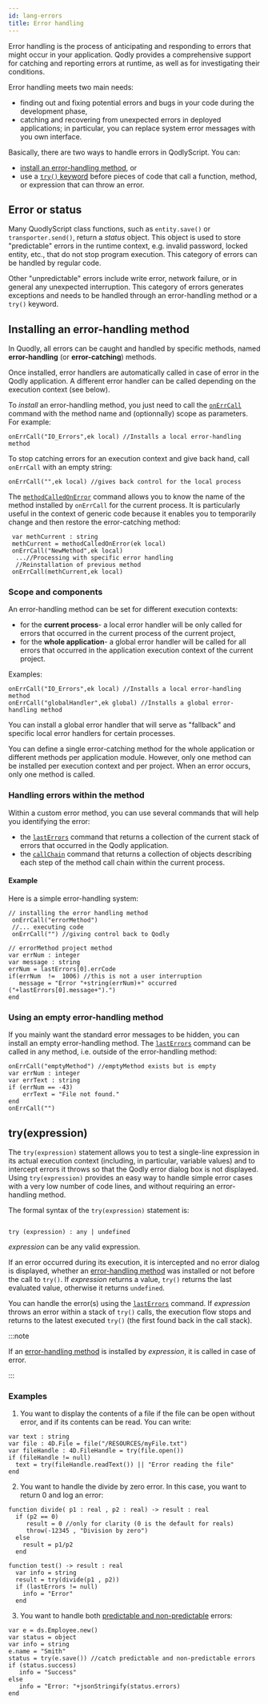 ```yaml
---
id: lang-errors
title: Error handling
---
```


Error handling is the process of anticipating and responding to errors that might occur in your application. Qodly provides a comprehensive support for catching and reporting errors at runtime, as well as for investigating their conditions.

Error handling meets two main needs:

- finding out and fixing potential errors and bugs in your code during the development phase,
- catching and recovering from unexpected errors in deployed applications; in particular, you can replace system error messages with you own interface.

Basically, there are two ways to handle errors in QodlyScript. You can:

- [install an error-handling method](#installing-an-error-handling-method), or
- use a [`try()` keyword](#tryexpression) before pieces of code that call a function, method, or expression that can throw an error.


## Error or status

Many QuodlyScript class functions, such as `entity.save()` or `transporter.send()`, return a *status* object. This object is used to store "predictable" errors in the runtime context, e.g. invalid password, locked entity, etc., that do not stop program execution. This category of errors can be handled by regular code.

Other "unpredictable" errors include write error, network failure, or in general any unexpected interruption. This category of errors generates exceptions and needs to be handled through an error-handling method or a `try()` keyword.  


## Installing an error-handling method

In Quodly, all errors can be caught and handled by specific methods, named **error-handling** (or **error-catching**) methods.

Once installed, error handlers are automatically called in case of error in the Qodly application. A different error handler can be called depending on the execution context (see below).  

To *install* an error-handling method, you just need to call the [`onErrCall`](../debug.md#onerrcall) command with the method name and (optionnally) scope as parameters. For example:

```qs
onErrCall("IO_Errors",ek local) //Installs a local error-handling method
```

To stop catching errors for an execution context and give back hand, call `onErrCall` with an empty string:

```qs
onErrCall("",ek local) //gives back control for the local process
```

The  [`methodCalledOnError`](../debug.md#methodcalledonerror) command allows you to know the name of the method installed by `onErrCall` for the current process. It is particularly useful in the context of generic code because it enables you to temporarily change and then restore the error-catching method:

```qs
 var methCurrent : string
 methCurrent = methodCalledOnError(ek local)
 onErrCall("NewMethod",ek local)
  ...//Processing with specific error handling
  //Reinstallation of previous method
 onErrCall(methCurrent,ek local)

```

### Scope and components

An error-handling method can be set for different execution contexts:

- for the **current process**- a local error handler will be only called for errors that occurred in the current process of the current project,
- for the **whole application**- a global error handler will be called for all errors that occurred in the application execution context of the current project.

Examples:

```qs
onErrCall("IO_Errors",ek local) //Installs a local error-handling method
onErrCall("globalHandler",ek global) //Installs a global error-handling method
```

You can install a global error handler that will serve as "fallback" and specific local error handlers for certain processes.

You can define a single error-catching method for the whole application or different methods per application module. However, only one method can be installed per execution context and per project. When an error occurs, only one method is called.


### Handling errors within the method

Within a custom error method, you can use several commands that will help you identifying the error:

- the [`lastErrors`](../debug.md#lasterrors) command that returns a collection of the current stack of errors that occurred in the Qodly application.
- the [`callChain`](../debug.md#callchain) command that returns a collection of objects describing each step of the method call chain within the current process.


#### Example

Here is a simple error-handling system:

```qs
// installing the error handling method
 onErrCall("errorMethod")
 //... executing code
 onErrCall("") //giving control back to Qodly
```

```qs
// errorMethod project method  
var errNum : integer
var message : string
errNum = lastErrors[0].errCode
if(errNum  !=  1006) //this is not a user interruption
   message = "Error "+string(errNum)+" occurred ("+lastErrors[0].message+").")
end
```

### Using an empty error-handling method

If you mainly want the standard error messages to be hidden, you can install an empty error-handling method. The [`lastErrors`](../debug.md#lasterrors) command can be called in any method, i.e. outside of the error-handling method:

```qs
onErrCall("emptyMethod") //emptyMethod exists but is empty
var errNum : integer
var errText : string
if (errNum == -43)
	errText = "File not found."
end
onErrCall("")
```

## try(expression)

The `try(expression)` statement allows you to test a single-line expression in its actual execution context (including, in particular, variable values) and to intercept errors it throws so that the Qodly error dialog box is not displayed. Using `try(expression)` provides an easy way to handle simple error cases with a very low number of code lines, and without requiring an error-handling method. 


The formal syntax of the `try(expression)` statement is:

```qs

try (expression) : any | undefined

```

*expression* can be any valid expression. 

If an error occurred during its execution, it is intercepted and no error dialog is displayed, whether an [error-handling method](#installing-an-error-handling-method) was installed or not before the call to `try()`. If *expression* returns a value, `try()` returns the last evaluated value, otherwise it returns `undefined`. 

You can handle the error(s) using the [`lastErrors`](../debug.md#lasterrors) command. If *expression* throws an error within a stack of `try()` calls, the execution flow stops and returns to the latest executed `try()` (the first found back in the call stack). 
 
:::note

If an [error-handling method](#installing-an-error-handling-method) is installed by *expression*, it is called in case of error. 

:::


### Examples

1. You want to display the contents of a file if the file can be open without error, and if its contents can be read. You can write:

```qs
var text : string
var file : 4D.File = file("/RESOURCES/myFile.txt")
var fileHandle : 4D.FileHandle = try(file.open())
if (fileHandle != null)
  text = try(fileHandle.readText()) || "Error reading the file"
end
```


2. You want to handle the divide by zero error. In this case, you want to return 0 and log an error:

```qs
function divide( p1 : real , p2 : real) -> result : real
  if (p2 == 0)
     result = 0 //only for clarity (0 is the default for reals)
     throw(-12345 , "Division by zero")
  else
    result = p1/p2
  end

function test() -> result : real
  var info = string
  result = try(divide(p1 , p2))
  if (lastErrors != null)
    info = "Error"
  end

```

3. You want to handle both [predictable and non-predictable](#error-or-status) errors:

```qs
var e = ds.Employee.new()
var status = object
var info = string
e.name = "Smith"
status = try(e.save()) //catch predictable and non-predictable errors
if (status.success)
   info = "Success"
else
   info = "Error: "+jsonStringify(status.errors)
end

``` 

